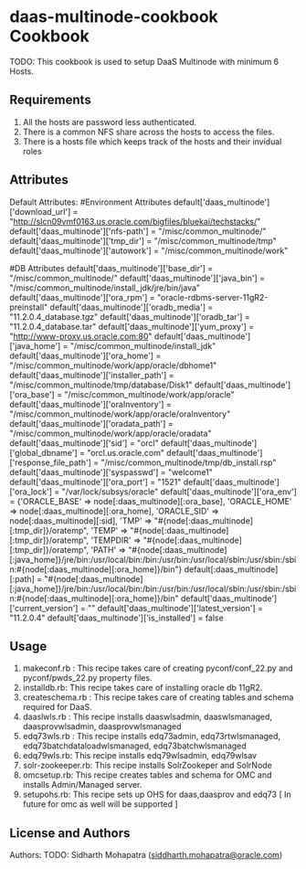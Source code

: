 daas-multinode-cookbook Cookbook
================================
TODO: This cookbook is used to setup DaaS Multinode with minimum 6 Hosts.


Requirements
------------
1. All the hosts are password less authenticated.
2. There is a common NFS share across the hosts to access the files.
3. There is a hosts file which keeps track of the hosts and their invidual roles

Attributes
----------
Default Attributes:
#Environment Attributes
default['daas_multinode']['download_url'] = "http://slcn09vmf0163.us.oracle.com/bigfiles/bluekai/techstacks/"
default['daas_multinode']['nfs-path'] = "/misc/common_multinode/"
default['daas_multinode']['tmp_dir'] = "/misc/common_multinode/tmp"
default['daas_multinode']['autowork'] = "/misc/common_multinode/work"

#DB Attributes
default['daas_multinode']['base_dir'] = "/misc/common_multinode/"
default['daas_multinode']['java_bin'] = "/misc/common_multinode/install_jdk/jre/bin/java"
default['daas_multinode']['ora_rpm'] = "oracle-rdbms-server-11gR2-preinstall"
default['daas_multinode']['oradb_media'] = "11.2.0.4_database.tgz"
default['daas_multinode']['oradb_tar'] = "11.2.0.4_database.tar"
default['daas_multinode']['yum_proxy'] = "http://www-proxy.us.oracle.com:80"
default['daas_multinode']['java_home'] = "/misc/common_multinode/install_jdk"
default['daas_multinode']['ora_home'] = "/misc/common_multinode/work/app/oracle/dbhome1"
default['daas_multinode']['installer_path'] = "/misc/common_multinode/tmp/database/Disk1"
default['daas_multinode']['ora_base'] = "/misc/common_multinode/work/app/oracle"
default['daas_multinode']['oraInventory'] = "/misc/common_multinode/work/app/oracle/oraInventory"
default['daas_multinode']['oradata_path'] = "/misc/common_multinode/work/app/oracle/oradata"
default['daas_multinode']['sid'] = "orcl"
default['daas_multinode']['global_dbname'] = "orcl.us.oracle.com"
default['daas_multinode']['response_file_path'] = "/misc/common_multinode/tmp/db_install.rsp"
default['daas_multinode']['syspasswd'] = "welcome1"
default['daas_multinode']['ora_port'] = "1521"
default['daas_multinode']['ora_lock'] = "/var/lock/subsys/oracle"
default['daas_multinode']['ora_env'] = {'ORACLE_BASE' => node[:daas_multinode][:ora_base],
                                        'ORACLE_HOME' => node[:daas_multinode][:ora_home],
                                        'ORACLE_SID' => node[:daas_multinode][:sid],
                                        'TMP' => "#{node[:daas_multinode][:tmp_dir]}/oratemp",
                                        'TEMP' => "#{node[:daas_multinode][:tmp_dir]}/oratemp",
                                        'TEMPDIR' => "#{node[:daas_multinode][:tmp_dir]}/oratemp",
                                        'PATH' => "#{node[:daas_multinode][:java_home]}/jre/bin:/usr/local/bin:/bin:/usr/bin:/usr/local/sbin:/usr/sbin:/sbin:#{node[:daas_multinode][:ora_home]}/bin"}
default[:daas_multinode][:path] = "#{node[:daas_multinode][:java_home]}/jre/bin:/usr/local/bin:/bin:/usr/bin:/usr/local/sbin:/usr/sbin:/sbin:#{node[:daas_multinode][:ora_home]}/bin"
default['daas_multinode']['current_version'] = ""
default['daas_multinode']['latest_version'] = "11.2.0.4"
default['daas_multinode']['is_installed'] = false


Usage
-----
1. makeconf.rb : This recipe takes care of creating pyconf/conf_22.py and pyconf/pwds_22.py property files.
2. installdb.rb: This recipe takes care of installing oracle db 11gR2.
3. createschema.rb :  This recipe takes care of creating tables and schema required for DaaS.
4. daaslwls.rb : This recipe installs daaswlsadmin, daaswlsmanaged, daasprovwlsadmin, daasprovwlsmanaged
5. edq73wls.rb : This recipe installs edq73admin, edq73rtwlsmanaged, edq73batchdataloadwlsmanaged, edq73batchwlsmanaged
6. edq79wls.rb: This recipe installs edq79wlsadmin, edq79wlsav
7. solr-zookeeper.rb: This recipe installs SolrZookeper and SolrNode
8. omcsetup.rb: This recipe creates tables and schema for OMC and installs Admin/Managed server.
9. setupohs.rb:  This recipe sets up OHS for daas,daasprov and edq73 [ In future for omc as well will be supported ]


License and Authors
-------------------
Authors: TODO: Sidharth Mohapatra (siddharth.mohapatra@oracle.com)

